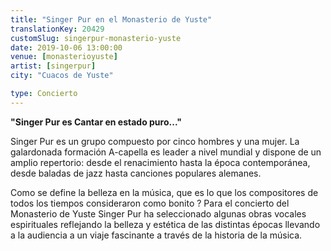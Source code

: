 ```yaml
---
title: "Singer Pur en el Monasterio de Yuste"
translationKey: 20429
customSlug: singerpur-monasterio-yuste
date: 2019-10-06 13:00:00
venue: [monasterioyuste]
artist: [singerpur]
city: "Cuacos de Yuste"

type: Concierto
---
```


<strong>"Singer Pur es Cantar en estado puro..." </strong>

Singer Pur es un grupo compuesto por cinco hombres y una mujer. La galardonada formación A-capella es leader a nivel mundial y dispone de un amplio repertorio: desde el renacimiento hasta la época contemporánea, desde baladas de jazz hasta canciones populares alemanes.

Como se define la belleza en la música, que es lo que los compositores de todos los tiempos consideraron como bonito ? Para el concierto del Monasterio de Yuste Singer Pur ha seleccionado algunas obras vocales espirituales reflejando la belleza y estética de las distintas épocas llevando a la audiencia a un viaje fascinante a través de la historia de la música.
